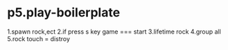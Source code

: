 # p5.play-boilerplate 
1.spawn rock,ect 
2.if press s key game === start
3.lifetime rock
4.group all
5.rock touch = distroy
